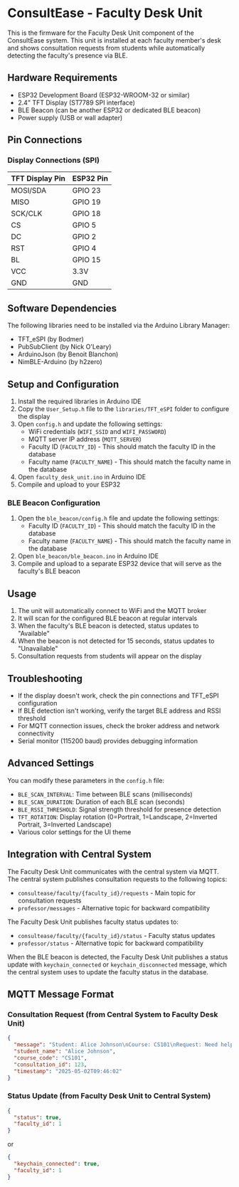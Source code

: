 # ConsultEase - Faculty Desk Unit

This is the firmware for the Faculty Desk Unit component of the ConsultEase system. This unit is installed at each faculty member's desk and shows consultation requests from students while automatically detecting the faculty's presence via BLE.

## Hardware Requirements

- ESP32 Development Board (ESP32-WROOM-32 or similar)
- 2.4" TFT Display (ST7789 SPI interface)
- BLE Beacon (can be another ESP32 or dedicated BLE beacon)
- Power supply (USB or wall adapter)

## Pin Connections

### Display Connections (SPI)
| TFT Display Pin | ESP32 Pin |
|-----------------|-----------|
| MOSI/SDA        | GPIO 23   |
| MISO            | GPIO 19   |
| SCK/CLK         | GPIO 18   |
| CS              | GPIO 5    |
| DC              | GPIO 2    |
| RST             | GPIO 4    |
| BL              | GPIO 15   |
| VCC             | 3.3V      |
| GND             | GND       |

## Software Dependencies

The following libraries need to be installed via the Arduino Library Manager:

- TFT_eSPI (by Bodmer)
- PubSubClient (by Nick O'Leary)
- ArduinoJson (by Benoit Blanchon)
- NimBLE-Arduino (by h2zero)

## Setup and Configuration

1. Install the required libraries in Arduino IDE
2. Copy the `User_Setup.h` file to the `libraries/TFT_eSPI` folder to configure the display
3. Open `config.h` and update the following settings:
   - WiFi credentials (`WIFI_SSID` and `WIFI_PASSWORD`)
   - MQTT server IP address (`MQTT_SERVER`)
   - Faculty ID (`FACULTY_ID`) - This should match the faculty ID in the database
   - Faculty name (`FACULTY_NAME`) - This should match the faculty name in the database
4. Open `faculty_desk_unit.ino` in Arduino IDE
5. Compile and upload to your ESP32

### BLE Beacon Configuration

1. Open the `ble_beacon/config.h` file and update the following settings:
   - Faculty ID (`FACULTY_ID`) - This should match the faculty ID in the database
   - Faculty name (`FACULTY_NAME`) - This should match the faculty name in the database
2. Open `ble_beacon/ble_beacon.ino` in Arduino IDE
3. Compile and upload to a separate ESP32 device that will serve as the faculty's BLE beacon

## Usage

1. The unit will automatically connect to WiFi and the MQTT broker
2. It will scan for the configured BLE beacon at regular intervals
3. When the faculty's BLE beacon is detected, status updates to "Available"
4. When the beacon is not detected for 15 seconds, status updates to "Unavailable"
5. Consultation requests from students will appear on the display

## Troubleshooting

- If the display doesn't work, check the pin connections and TFT_eSPI configuration
- If BLE detection isn't working, verify the target BLE address and RSSI threshold
- For MQTT connection issues, check the broker address and network connectivity
- Serial monitor (115200 baud) provides debugging information

## Advanced Settings

You can modify these parameters in the `config.h` file:

- `BLE_SCAN_INTERVAL`: Time between BLE scans (milliseconds)
- `BLE_SCAN_DURATION`: Duration of each BLE scan (seconds)
- `BLE_RSSI_THRESHOLD`: Signal strength threshold for presence detection
- `TFT_ROTATION`: Display rotation (0=Portrait, 1=Landscape, 2=Inverted Portrait, 3=Inverted Landscape)
- Various color settings for the UI theme

## Integration with Central System

The Faculty Desk Unit communicates with the central system via MQTT. The central system publishes consultation requests to the following topics:

- `consultease/faculty/{faculty_id}/requests` - Main topic for consultation requests
- `professor/messages` - Alternative topic for backward compatibility

The Faculty Desk Unit publishes faculty status updates to:

- `consultease/faculty/{faculty_id}/status` - Faculty status updates
- `professor/status` - Alternative topic for backward compatibility

When the BLE beacon is detected, the Faculty Desk Unit publishes a status update with `keychain_connected` or `keychain_disconnected` message, which the central system uses to update the faculty status in the database.

## MQTT Message Format

### Consultation Request (from Central System to Faculty Desk Unit)
```json
{
  "message": "Student: Alice Johnson\nCourse: CS101\nRequest: Need help with assignment",
  "student_name": "Alice Johnson",
  "course_code": "CS101",
  "consultation_id": 123,
  "timestamp": "2025-05-02T09:46:02"
}
```

### Status Update (from Faculty Desk Unit to Central System)
```json
{
  "status": true,
  "faculty_id": 1
}
```

or

```json
{
  "keychain_connected": true,
  "faculty_id": 1
}
```